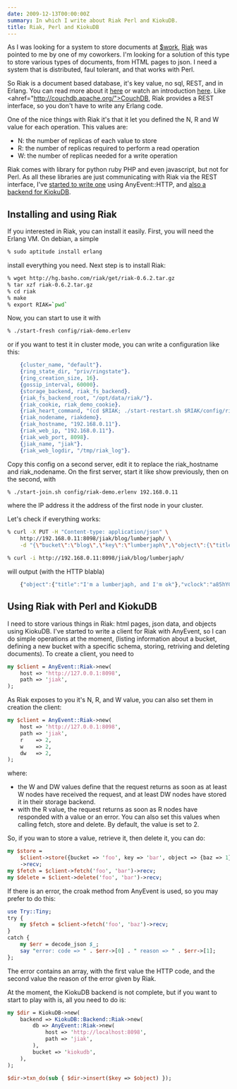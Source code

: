 ```yaml
---
date: 2009-12-13T00:00:00Z
summary: In which I write about Riak Perl and KiokuDB.
title: Riak, Perl and KiokuDB
---
```


As I was looking for a system to store documents at <a href="http://linkfluence.net">$work</a>, <a href="http://www.basho.com/Riak.html">Riak</a> was pointed to me by one of my coworkers. I'm looking for a solution of this type to store various types of documents, from HTML pages to json. I need a system that is distributed, faul tolerant, and that works with Perl.

So Riak is a document based database, it's key value, no sql, REST, and in Erlang. You can read more about it <a href="http://riak.basho.com/nyc-nosql/">here</a> or watch an introduction <a href="http://vimeo.com/6973519">here</a>. Like <ahref="http://couchdb.apache.org/">CouchDB</a>, Riak provides a REST interface, so you don't have to write any Erlang code.

One of the nice things with Riak it's that it let you defined the N, R and W value for each operation. This values are:

* N: the number of replicas of each value to store
* R: the number of replicas required to perform a read operation
* W: the number of replicas needed for a write operation

Riak comes with library for python ruby PHP and even javascript, but not for Perl. As all these libraries are just communicating with Riak via the REST interface, I've <a href="http://git.lumberjaph.net/p5-anyevent-riak.git/">started to write one</a> using AnyEvent::HTTP, and <a href="http://git.lumberjaph.net/p5-kiokudb-backend-riak.git/">also a backend for KiokuDB</a>.

## Installing and using Riak

If you interested in Riak, you can install it easily. First, you will need the Erlang VM. On debian, a simple

```bash
% sudo aptitude install erlang
```

install everything you need. Next step is to install Riak:

```bash
% wget http://hg.basho.com/riak/get/riak-0.6.2.tar.gz
% tar xzf riak-0.6.2.tar.gz
% cd riak
% make
% export RIAK=`pwd`
```

Now, you can start to use it with

```bash
% ./start-fresh config/riak-demo.erlenv
```

or if you want to test it in cluster mode, you can write a configuration like this:

```erlang
    {cluster_name, "default"}.
    {ring_state_dir, "priv/ringstate"}.
    {ring_creation_size, 16}.
    {gossip_interval, 60000}.
    {storage_backend, riak_fs_backend}.
    {riak_fs_backend_root, "/opt/data/riak/"}.
    {riak_cookie, riak_demo_cookie}.
    {riak_heart_command, "(cd $RIAK; ./start-restart.sh $RIAK/config/riak-demo.erlenv)"}.
    {riak_nodename, riakdemo}.
    {riak_hostname, "192.168.0.11"}.
    {riak_web_ip, "192.168.0.11"}.
    {riak_web_port, 8098}.
    {jiak_name, "jiak"}.
    {riak_web_logdir, "/tmp/riak_log"}.
```

Copy this config on a second server, edit it to replace the riak\_hostname and riak\_nodename. On the first server, start it like show previously, then on the second, with

```bash
% ./start-join.sh config/riak-demo.erlenv 192.168.0.11
```

where the IP address it the address of the first node in your cluster.

Let's check if everything works:

```bash
% curl -X PUT -H "Content-type: application/json" \
    http://192.168.0.11:8098/jiak/blog/lumberjaph/ \
    -d "{\"bucket\":\"blog\",\"key\":\"lumberjaph\",\"object\":{\"title\":\"I'm a lumberjaph, and I'm ok\"},\"links\":[]}"

% curl -i http://192.168.0.11:8098/jiak/blog/lumberjaph/
```

will output (with the HTTP blabla)

```javascript
    {"object":{"title":"I'm a lumberjaph, and I'm ok"},"vclock":"a85hYGBgzGDKBVIsbGubKzKYEhnzWBlCTs08wpcFAA==","lastmod":"Sun, 13 Dec 2009 20:28:04 GMT","vtag":"5YSzQ7sEdI3lABkEUFcgXy","bucket":"blog","key":"lumberjaph","links":[]}
```

## Using Riak with Perl and KiokuDB

I need to store various things in Riak: html pages, json data, and objects using KiokuDB. I've started to write a client for Riak with AnyEvent, so I can do simple operations at the moment, (listing information about a bucket, defining a new bucket with a specific schema, storing, retriving and deleting documents). To create a client, you need to

```perl
my $client = AnyEvent::Riak->new(
    host => 'http://127.0.0.1:8098',
    path => 'jiak',
);
```

As Riak exposes to you it's N, R, and W value, you can also set them in creation the client:

```perl
my $client = AnyEvent::Riak->new(
    host => 'http://127.0.0.1:8098',
    path => 'jiak',
    r    => 2,
    w    => 2,
    dw   => 2,
);
```

where:

* the W and DW values define that the request returns as soon as at least W nodes have received the request, and at least DW nodes have stored it in their storage backend.
* with the R value, the request returns as soon as R nodes have responded with a value or an error. You can also set this values when calling fetch, store and delete. By default, the value is set to 2.

So, if you wan to store a value, retrieve it, then delete it, you can do:

```perl
my $store =
    $client->store({bucket => 'foo', key => 'bar', object => {baz => 1},})
    ->recv;
my $fetch = $client->fetch('foo', 'bar')->recv;
my $delete = $client->delete('foo', 'bar')->recv;
```

If there is an error, the croak method from AnyEvent is used, so you may prefer to do this:

```perl
use Try::Tiny;
try {
    my $fetch = $client->fetch('foo', 'baz')->recv;
}
catch {
    my $err = decode_json $_;
    say "error: code => " . $err->[0] . " reason => " . $err->[1];
};
```

The error contains an array, with the first value the HTTP code, and the second value the reason of the error given by Riak.

At the moment, the KiokuDB backend is not complete, but if you want to start to play with is, all you need to do is:

```perl
my $dir = KiokuDB->new(
    backend => KiokuDB::Backend::Riak->new(
        db => AnyEvent::Riak->new(
            host => 'http://localhost:8098',
            path => 'jiak',
        ),
        bucket => 'kiokudb',
    ),
);

$dir->txn_do(sub { $dir->insert($key => $object) });
```
